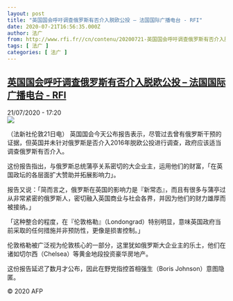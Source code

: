 ```yaml
---
layout: post
title: "英国国会呼吁调查俄罗斯有否介入脱欧公投 – 法国国际广播电台 - RFI"
date: 2020-07-21T16:56:35.000Z
author: 法广
from: http://www.rfi.fr//cn/contenu/20200721-英国国会呼吁调查俄罗斯有否介入脱欧公投
tags: [ 法广 ]
categories: [ 法广 ]
---
```

<!--1595350595000-->
[英国国会呼吁调查俄罗斯有否介入脱欧公投 – 法国国际广播电台 - RFI](http://www.rfi.fr//cn/contenu/20200721-%E8%8B%B1%E5%9B%BD%E5%9B%BD%E4%BC%9A%E5%91%BC%E5%90%81%E8%B0%83%E6%9F%A5%E4%BF%84%E7%BD%97%E6%96%AF%E6%9C%89%E5%90%A6%E4%BB%8B%E5%85%A5%E8%84%B1%E6%AC%A7%E5%85%AC%E6%8A%95)
------

<div>
<div>21/07/2020 - 17:20</div><img src="https://s.rfi.fr/media/display/ddbc8d36-cb6c-11ea-b423-005056bf87d6/w:310/p:16x9/int0020b.200721232003.jpg"><div class="t-content__body u-clearfix"><div class="m-interstitial"></div><p>（法新社伦敦21日电）    英国国会今天公布报告表示，尽管过去曾有俄罗斯干预的证据，但英国并未针对俄罗斯是否介入2016年脱欧公投进行调查，政府应该适当调查俄罗斯有否介入。</p><p>    这份报告指出，与俄罗斯总统蒲亭关系密切的大企业主，运用他们的财富，「在英国政坛的各层面扩大赞助并拓展影响力」。</p><p>    报告又说：「简而言之，俄罗斯在英国的影响力是『新常态』，而且有很多与蒲亭过从非常紧密的俄罗斯人，密切融入英国商业与社会各界，并因为他们的财力雄厚而被接纳。」</p><p>    「这种整合的程度，在『伦敦格勒』（Londongrad）特别明显，意味英国政府当前采取的任何措施并非预防性，更像是损害控制。」</p><p>    伦敦格勒被广泛视为伦敦核心的一部分，这里犹如俄罗斯大企业主的乐土，他们在诸如切尔西（Chelsea）等黄金地段投资豪华房地产。</p><p>    这份报告延迟了数月才公布，因此在野党指控首相强生（Boris Johnson）意图隐匿。</p><p></p><p class="t-copyright">© 2020 AFP</p>        </div>
</div>
